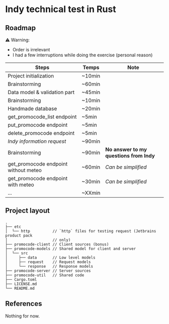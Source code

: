 # Indy technical test in Rust

## Roadmap

:warning: Warning:

- Order is irrelevant
- I had a few interruptions while doing the exercise (personal reason)

| Steps                                | Temps  | Note                                    |
|--------------------------------------|--------|-----------------------------------------|
| Project initialization               | ~10min |                                         |
| Brainstorming                        | ~60min |                                         |
| Data model & validation part         | ~45min |                                         |
| Brainstorming                        | ~10min |                                         |
| Handmade database                    | ~20min |                                         |
| get_promocode_list endpoint          | ~5min  |                                         |
| put_promocode endpoint               | ~5min  |                                         |
| delete_promocode endpoint            | ~5min  |                                         |
| _Indy information request_           | ~90min |                                         |
| Brainstorming                        | ~90min | **No answer to my questions from Indy** |
| get_promocode endpoint without meteo | ~60min | _Can be simplified_                     |
| get_promocode endpoint with meteo    | ~30min | _Can be simplified_                     |
| ...                                  | ~XXmin |                                         |

## Project layout

```text
.
├── etc
│  └── http          // `http` files for testing request (Jetbrains product pack
│                    // only)
├── promocode-client // Client sources (bonus)
├── promocode-models // Shared model for client and server
│  └── src
│     ├── data       // Low level models
│     ├── request    // Request models
│     └── response   // Response models
├── promocode-server // Server sources
├── promocode-util   // Shared code
├── Cargo.toml
├── LICENSE.md
└── README.md
```

## References

Nothing for now.
